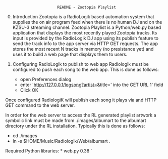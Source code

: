 
                           README - Zootopia Playlist 

0) Introduction
Zootopia is a RadioLogik based automation system that supplies the on air
program feed when there is no human DJ and on the KZSU-3 streaming channel.
Zootopia Playlist is a Python/web.py based application that displays the
most recently played Zootopia tracks. Its input is provided by the RadioLogik
DJ app using its publish feature to send the track info to the app server
via HTTP GET requests. The app stores the most recent N tracks in memory 
(no presistance yet) and uses it to build a web page that displays them
to users.

1) Configuring RadioLogik to publish to web app
Radiologik must be configured to push each song to the web app. This is done
as follows:

    * open Preferences dialog
    * enter 'http://127.0.0.1/logsong?artist=<a>&title=<t>' into the GET URL 1' field
    * Click OK

Once configured RadiologiK will publish each song it plays via and HTTP GET 
command to the web server.

In order for the web server to access the RL generated playlist artwork a
symbolic link must be made from ./images/albumart to the albumart directory
under the RL installation. Typically this is done as follows:

   * cd ./images
   * ln -s $HOME/Music/Radiologik/Web/albumart .


Required Python libraries:
    * web.py 0.38
`


